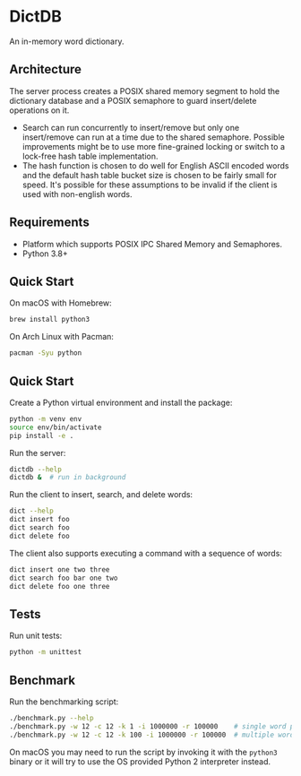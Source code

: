 # DictDB

An in-memory word dictionary.

## Architecture

The server process creates a POSIX shared memory segment to hold the dictionary database and a POSIX semaphore to guard insert/delete operations on it.

* Search can run concurrently to insert/remove but only one insert/remove can run at a time due to the shared semaphore. Possible improvements might be to use more fine-grained locking or switch to a lock-free hash table implementation.
* The hash function is chosen to do well for English ASCII encoded words and the default hash table bucket size is chosen to be fairly small for speed. It's possible for these assumptions to be invalid if the client is used with non-english words.

## Requirements

* Platform which supports POSIX IPC Shared Memory and Semaphores.
* Python 3.8+

## Quick Start

On macOS with Homebrew:

```bash
brew install python3
```

On Arch Linux with Pacman:

```bash
pacman -Syu python
```

## Quick Start

Create a Python virtual environment and install the package:

```bash
python -m venv env
source env/bin/activate
pip install -e .
```

Run the server:

```bash
dictdb --help
dictdb &  # run in background
```

Run the client to insert, search, and delete words:

```bash
dict --help
dict insert foo
dict search foo
dict delete foo
```

The client also supports executing a command with a sequence of words:

```bash
dict insert one two three
dict search foo bar one two
dict delete foo one three
```

## Tests

Run unit tests:

```bash
python -m unittest
```

## Benchmark

Run the benchmarking script:

```bash
./benchmark.py --help
./benchmark.py -w 12 -c 12 -k 1 -i 1000000 -r 100000    # single word per client command         
./benchmark.py -w 12 -c 12 -k 100 -i 1000000 -r 100000  # multiple words per client command
```

On macOS you may need to run the script by invoking it with the `python3`
binary or it will try to use the OS provided Python 2 interpreter instead.
